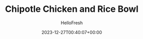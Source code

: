 ---
draft: false # Use this only for setting draft status
hidden: false # Use this to hide unwanted recipes
slug: # <post-title>
title: 'Chipotle Chicken and Rice Bowl'
description: "Bowls have gone beyond “having a moment” and officially become a dinnertime staple. And why not? They’re hearty, comforting, and so versatile. This version is packed with delicious (nutritious!) fixings like spiced chicken and toasty, roasted sweet potatoes. They’re served over a bed of scallion-flecked lime rice and topped with fresh salsa and smoky-hot chipotle crema. Yep, this bodacious bowl is sure to satisfy."
image: https://img.hellofresh.com/f_auto,fl_lossy,q_auto,w_1200/hellofresh_s3/image/2019-w20-r15-chipotle-chicken-and-rice-bowl-d516c0bb.jpg
date: 2023-12-27T00:40:07+00:00
author: HelloFresh

tags: ['Spicy']
categories: "main course"
cuisines: "American"
allergens: ['Milk']

calories: 660
preptime: ['35 minutes']
cooktime: # 180 = 3 Hours | In minutes
totaltime: PT35M
servings: 2

links:
  - description: "Bowls have gone beyond “having a moment” and officially become a dinnertime staple. And why not? They’re hearty, comforting, and so versatile. This version is packed with delicious (nutritious!) fixings like spiced chicken and toasty, roasted sweet potatoes. They’re served over a bed of scallion-flecked lime rice and topped with fresh salsa and smoky-hot chipotle crema. Yep, this bodacious bowl is sure to satisfy."
    website: https://www.hellofresh.com/recipes/2019-w20-r15-chipotle-chicken-and-rice-bowl-5ca4fc42e3f3397bda2a7682
    image: https://img.hellofresh.com/f_auto,fl_lossy,q_auto,w_1200/hellofresh_s3/image/2019-w20-r15-chipotle-chicken-and-rice-bowl-d516c0bb.jpg
 
weight: # 1 | You can add weight to some posts to override the default sorting (date descending)

comments: false # Keep False

ingredients: ['1 unit Sweet Potatoes', '1 unit Red Onion', '2 unit Scallions', '1 unit Roma Tomato', '1 unit Lime', '1 tablespoon Southwest Spice Blend', '½ cup Jasmine Rice', '4 tablespoon Sour Cream', '1 teaspoon Chipotle Powder', '10 ounce Chicken Cutlets', '4 teaspoon Vegetable Oil', '1 tablespoon Butter', ' Salt', ' Pepper']

instructionTitles: ['Prep', 'Roast Veggies', 'Cook Rice', 'Make Chipotle Crema', 'Cook Chicken', 'Make Salsa and Serve']
instructions: ['Adjust rack to top position and preheat oven to 425 degrees. Wash and dry all produce. Dice sweet potato into ½-inch pieces. Halve, peel, and slice onion into ½-inch-thick wedges. Trim and thinly slice scallions, separating whites from greens. Dice tomato. Zest and quarter lime.', 'Toss sweet potato on one side of a baking sheet with a drizzle of oil, salt, pepper, and half the Southwest Spice. Toss onion on opposite side with oil, salt, and pepper. Roast on top rack, tossing halfway through, until browned and tender, about 25 minutes.', 'Heat a drizzle of oil in a small pot over medium-high heat. Add scallion whites and cook until softened, 1-2 minutes. Add rice, ¾ cup water (1½ cups for 4 servings), and a large pinch of salt. Bring to a boil, then cover and reduce heat to low. Cook until tender, about 15 minutes. Keep covered until ready to serve.', 'Meanwhile, in a small bowl, combine sour cream, juice from 1 lime wedge, and a pinch of chipotle powder (start with ¼ tsp and add more to taste). Stir in water, 1 tsp at a time, until mixture reaches a drizzling consistency. Season with salt and pepper.', 'Pat chicken dry with paper towels; season with salt, pepper, and remaining Southwest Spice. Heat a drizzle of oil in a medium pan over medium-high heat. Add chicken and cook until browned and cooked through, 4-6 minutes per side. Transfer to a cutting board. Let rest 2 minutes, then slice crosswise.', 'In a second small bowl, combine tomato, scallion greens, juice from 1 lime wedge, salt, and pepper. Fluff rice with a fork; stir in 1 TBSP butter (2 TBSP for 4 servings), lime zest (to taste), juice from 1 lime wedge, salt, and pepper. Divide rice between bowls. Top with veggies, chicken, and salsa. Drizzle with chipotle crema. Serve with remaining lime wedge on the side.']
---